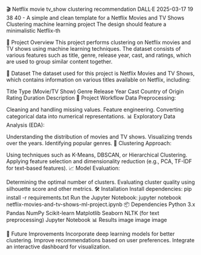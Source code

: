 🎬 Netflix movie tv_show clustering recommendation
DALL·E 2025-03-17 19 38 40 - A simple and clean template for a Netflix Movies and TV Shows Clustering machine learning project  The design should feature a minimalistic Netflix-th

📌 Project Overview
This project performs clustering on Netflix movies and TV shows using machine learning techniques. The dataset consists of various features such as title, genre, release year, cast, and ratings, which are used to group similar content together.

📂 Dataset
The dataset used for this project is Netflix Movies and TV Shows, which contains information on various titles available on Netflix, including:

Title
Type (Movie/TV Show)
Genre
Release Year
Cast
Country of Origin
Rating
Duration
Description
🔄 Project Workflow
Data Preprocessing:

Cleaning and handling missing values.
Feature engineering.
Converting categorical data into numerical representations.
📊 Exploratory Data Analysis (EDA):

Understanding the distribution of movies and TV shows.
Visualizing trends over the years.
Identifying popular genres.
🧩 Clustering Approach:

Using techniques such as K-Means, DBSCAN, or Hierarchical Clustering.
Applying feature selection and dimensionality reduction (e.g., PCA, TF-IDF for text-based features).
📈 Model Evaluation:

Determining the optimal number of clusters.
Evaluating cluster quality using silhouette score and other metrics.
🛠 Installation
Install dependencies:
pip install -r requirements.txt
Run the Jupyter Notebook:
jupyter notebook netflix-movies-and-tv-shows-ml-project.ipynb
📦 Dependencies
Python 3.x
Pandas
NumPy
Scikit-learn
Matplotlib
Seaborn
NLTK (for text preprocessing)
Jupyter Notebook
📊 Results
image image image

🚀 Future Improvements
Incorporate deep learning models for better clustering.
Improve recommendations based on user preferences.
Integrate an interactive dashboard for visualization.
